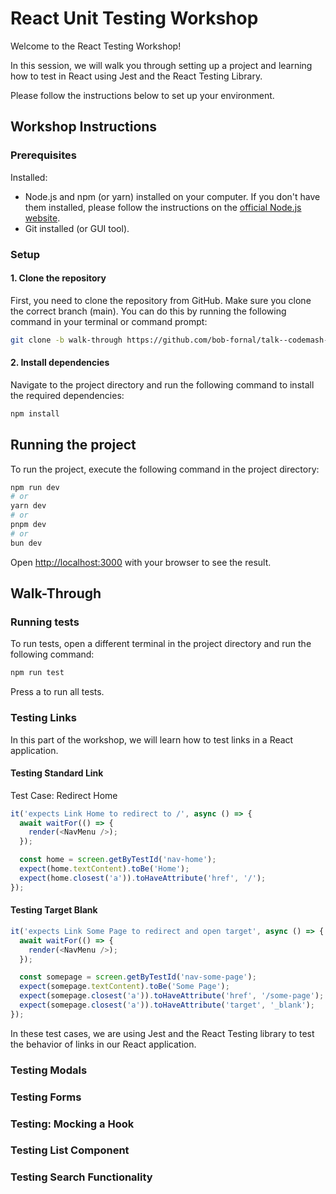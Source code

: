 # React Unit Testing Workshop

Welcome to the React Testing Workshop!

In this session, we will walk you through setting up a project and learning how to test in React using Jest and the React Testing Library.

Please follow the instructions below to set up your environment.

## Workshop Instructions

### Prerequisites

Installed:

* Node.js and npm (or yarn) installed on your computer. If you don't have them installed, please follow the instructions on the [official Node.js website](https://nodejs.org/en/download/).
* Git installed (or GUI tool).

### Setup

#### 1. Clone the repository

First, you need to clone the repository from GitHub. Make sure you clone the correct branch (main). You can do this by running the following command in your terminal or command prompt:

```bash
git clone -b walk-through https://github.com/bob-fornal/talk--codemash-2024-workshop--react-unit-testing.git
```

#### 2. Install dependencies

Navigate to the project directory and run the following command to install the required dependencies:

```bash
npm install
```

## Running the project

To run the project, execute the following command in the project directory:

```bash
npm run dev
# or
yarn dev
# or
pnpm dev
# or
bun dev
```

Open [http://localhost:3000](http://localhost:3000) with your browser to see the result.

## Walk-Through

### Running tests

To run tests, open a different terminal in the project directory and run the following command:

```bash
npm run test
```

Press a to run all tests.

### Testing Links

In this part of the workshop, we will learn how to test links in a React application.

#### Testing Standard Link

Test Case: Redirect Home

```javascript
it('expects Link Home to redirect to /', async () => {
  await waitFor(() => {
    render(<NavMenu />);
  });

  const home = screen.getByTestId('nav-home');
  expect(home.textContent).toBe('Home');
  expect(home.closest('a')).toHaveAttribute('href', '/');
});
```

#### Testing Target Blank

```javascript
it('expects Link Some Page to redirect and open target', async () => {
  await waitFor(() => {
    render(<NavMenu />);
  });

  const somepage = screen.getByTestId('nav-some-page');
  expect(somepage.textContent).toBe('Some Page');
  expect(somepage.closest('a')).toHaveAttribute('href', '/some-page');
  expect(somepage.closest('a')).toHaveAttribute('target', '_blank');
});
```

In these test cases, we are using Jest and the React Testing library to test the behavior of links in our React application.

### Testing Modals

### Testing Forms

### Testing: Mocking a Hook

### Testing List Component

### Testing Search Functionality
